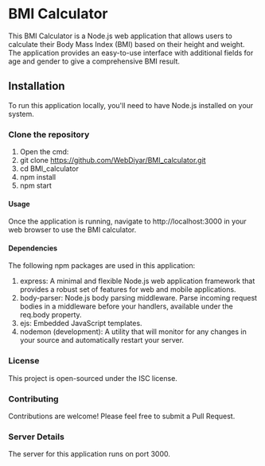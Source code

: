 # BMI Calculator
This BMI Calculator is a Node.js web application that allows users to calculate their Body Mass Index (BMI) based on their height and weight.
The application provides an easy-to-use interface with additional fields for age and gender to give a comprehensive BMI result.

## Installation
To run this application locally, you'll need to have Node.js installed on your system.

### Clone the repository
1) Open the cmd:
2) git clone https://github.com/WebDiyar/BMI_calculator.git
3) cd BMI_calculator
4) npm install
5) npm start

#### Usage
Once the application is running, navigate to http://localhost:3000 in your web browser to use the BMI calculator.

#### Dependencies
The following npm packages are used in this application:

1) express: A minimal and flexible Node.js web application framework that provides a robust set of features for web and mobile applications.
2) body-parser: Node.js body parsing middleware. Parse incoming request bodies in a middleware before your handlers, available under the req.body property.
3) ejs: Embedded JavaScript templates.
4) nodemon (development): A utility that will monitor for any changes in your source and automatically restart your server.

### License
This project is open-sourced under the ISC license.

### Contributing
Contributions are welcome! Please feel free to submit a Pull Request.

### Server Details
The server for this application runs on port 3000.


